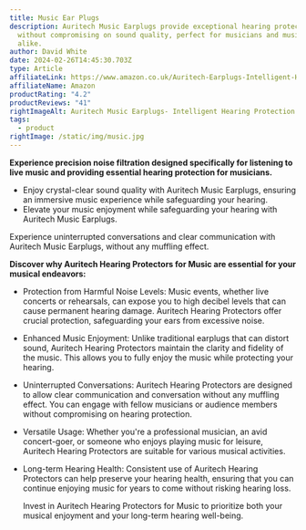 ```yaml
---
title: Music Ear Plugs
description: Auritech Music Earplugs provide exceptional hearing protection
  without compromising on sound quality, perfect for musicians and music lovers
  alike.
author: David White
date: 2024-02-26T14:45:30.703Z
type: Article
affiliateLink: https://www.amazon.co.uk/Auritech-Earplugs-Intelligent-Hearing-Protection/dp/B00DEJDAZQ?maas=maas_adg_B4BC438E3258C0E4687516CF93C21EE1_afap_abs&ref_=aa_maas&tag=maas
affiliateName: Amazon
productRating: "4.2"
productReviews: "41"
rightImageAlt: Auritech Music Earplugs- Intelligent Hearing Protection for music lovers
tags:
  - product
rightImage: /static/img/music.jpg
---
```

**Experience precision noise filtration designed specifically for listening to live music and providing essential hearing protection for musicians.**

* Enjoy crystal-clear sound quality with Auritech Music Earplugs, ensuring an immersive music experience while safeguarding your hearing.
* Elevate your music enjoyment while safeguarding your hearing with Auritech Music Earplugs.

Experience uninterrupted conversations and clear communication with Auritech Music Earplugs, without any muffling effect.

**Discover why Auritech Hearing Protectors for Music are essential for your musical endeavors:**

* Protection from Harmful Noise Levels: Music events, whether live concerts or rehearsals, can expose you to high decibel levels that can cause permanent hearing damage. Auritech Hearing Protectors offer crucial protection, safeguarding your ears from excessive noise.
* Enhanced Music Enjoyment: Unlike traditional earplugs that can distort sound, Auritech Hearing Protectors maintain the clarity and fidelity of the music. This allows you to fully enjoy the music while protecting your hearing.
* Uninterrupted Conversations: Auritech Hearing Protectors are designed to allow clear communication and conversation without any muffling effect. You can engage with fellow musicians or audience members without compromising on hearing protection.
* Versatile Usage: Whether you're a professional musician, an avid concert-goer, or someone who enjoys playing music for leisure, Auritech Hearing Protectors are suitable for various musical activities.
* Long-term Hearing Health: Consistent use of Auritech Hearing Protectors can help preserve your hearing health, ensuring that you can continue enjoying music for years to come without risking hearing loss.

  Invest in Auritech Hearing Protectors for Music to prioritize both your musical enjoyment and your long-term hearing well-being.

